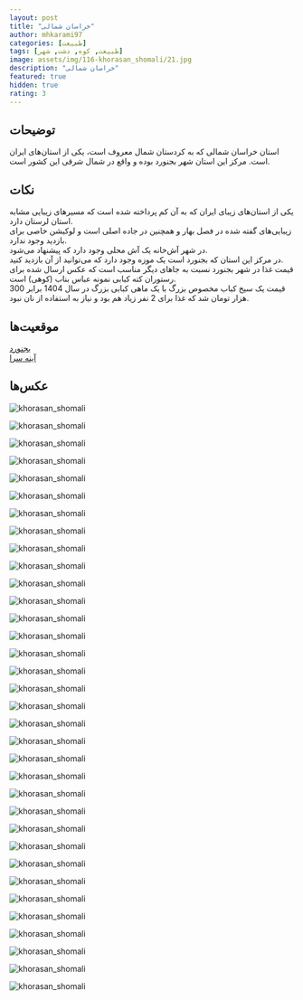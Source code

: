 ```yaml
---
layout: post
title: "خراسان شمالی"
author: mhkarami97
categories: [طبیعت]
tags: [طبیعت, کوه, دشت, شهر]
image: assets/img/116-khorasan_shomali/21.jpg
description: "خراسان شمالی"
featured: true
hidden: true
rating: 3
---
```


## توضیحات
استان خراسان شمالی که به کردستان شمال معروف است، یکی از استان‌های ایران است. مرکز این استان شهر بجنورد بوده و واقع در شمال شرقی این کشور است.  

## نکات
یکی از استان‌های زیبای ایران که به آن کم پرداخته شده است که مسیرهای زیبایی مشابه استان لرستان دارد.  
زیبایی‌های گفته شده در فصل بهار و همچنین در جاده‌ اصلی است و لوکیشن خاصی برای بازدید وجود ندارد.  
در شهر آش‌خانه یک آش محلی وجود دارد که پیشنهاد می‌شود.  
در مرکز این استان که بجنورد است یک موزه وجود دارد که می‌توانید از آن بازدید کنید.  
قیمت غذا در شهر بجنورد نسبت به جاهای دیگر مناسب است که عکس ارسال شده برای رستوران کته کبابی نمونه عباس بناب (کوهی) است.  
قیمت یک سیخ کباب مخصوص بزرگ با یک ماهی کبابی بزرگ در سال 1404 برابر 300 هزار تومان شد که غذا برای 2 نفر زیاد هم بود و نیاز به استفاده از نان نبود.  

## موقعیت‌ها
[بجنورد](https://www.google.com/maps/place/Bojnurd,+North+Khorasan+Province,+Iran/@37.4719281,57.2829259,13z/data=!3m1!4b1!4m15!1m8!3m7!1s0x3f70b09a97122725:0x93ecd53355ae3e1f!2sNorth+Khorasan+Province,+Iran!3b1!8m2!3d37.3744224!4d57.2818625!16zL20vMDRxYnEx!3m5!1s0x3f709663dbc56c8f:0xc35fb3c139726c74!8m2!3d37.4744863!4d57.3233079!16s%2Fm%2F04d_x57?entry=ttu&g_ep=EgoyMDI1MDMyNS4xIKXMDSoASAFQAw%3D%3D)  
[آینه سرا](https://www.google.com/maps/place/Sardar+Mofakham+Mirror+House/@37.4719281,57.2829259,13z/data=!4m15!1m8!3m7!1s0x3f70b09a97122725:0x93ecd53355ae3e1f!2sNorth+Khorasan+Province,+Iran!3b1!8m2!3d37.3744224!4d57.2818625!16zL20vMDRxYnEx!3m5!1s0x3f70968c9ec0e0b3:0xbdbf39c7920336df!8m2!3d37.4843438!4d57.3329794!16s%2Fg%2F12dpwhx5h?entry=ttu&g_ep=EgoyMDI1MDMyNS4xIKXMDSoASAFQAw%3D%3D)  

## عکس‌ها

![khorasan_shomali](/assets/img/116-khorasan_shomali/01.jpg)  
  
![khorasan_shomali](/assets/img/116-khorasan_shomali/02.jpg)  
  
![khorasan_shomali](/assets/img/116-khorasan_shomali/03.jpg)  
  
![khorasan_shomali](/assets/img/116-khorasan_shomali/04.jpg)  
  
![khorasan_shomali](/assets/img/116-khorasan_shomali/05.jpg)  
  
![khorasan_shomali](/assets/img/116-khorasan_shomali/06.jpg)  
  
![khorasan_shomali](/assets/img/116-khorasan_shomali/07.jpg)  
  
![khorasan_shomali](/assets/img/116-khorasan_shomali/08.jpg)  
  
![khorasan_shomali](/assets/img/116-khorasan_shomali/09.jpg)  
  
![khorasan_shomali](/assets/img/116-khorasan_shomali/10.jpg)  
  
![khorasan_shomali](/assets/img/116-khorasan_shomali/11.jpg)  
  
![khorasan_shomali](/assets/img/116-khorasan_shomali/12.jpg)  
  
![khorasan_shomali](/assets/img/116-khorasan_shomali/13.jpg)  
  
![khorasan_shomali](/assets/img/116-khorasan_shomali/14.jpg)  
  
![khorasan_shomali](/assets/img/116-khorasan_shomali/15.jpg)  
  
![khorasan_shomali](/assets/img/116-khorasan_shomali/16.jpg)  
  
![khorasan_shomali](/assets/img/116-khorasan_shomali/17.jpg)  
  
![khorasan_shomali](/assets/img/116-khorasan_shomali/18.jpg)  
  
![khorasan_shomali](/assets/img/116-khorasan_shomali/19.jpg)  
  
![khorasan_shomali](/assets/img/116-khorasan_shomali/20.jpg)  
  
![khorasan_shomali](/assets/img/116-khorasan_shomali/21.jpg)  
  
![khorasan_shomali](/assets/img/116-khorasan_shomali/22.jpg)  
  
![khorasan_shomali](/assets/img/116-khorasan_shomali/23.jpg)  
  
![khorasan_shomali](/assets/img/116-khorasan_shomali/24.jpg)  
  
![khorasan_shomali](/assets/img/116-khorasan_shomali/25.jpg)  
  
![khorasan_shomali](/assets/img/116-khorasan_shomali/26.jpg)  
  
![khorasan_shomali](/assets/img/116-khorasan_shomali/27.jpg)  
  
![khorasan_shomali](/assets/img/116-khorasan_shomali/28.jpg)  
  
![khorasan_shomali](/assets/img/116-khorasan_shomali/29.jpg)  
  
![khorasan_shomali](/assets/img/116-khorasan_shomali/30.jpg)  
  
![khorasan_shomali](/assets/img/116-khorasan_shomali/31.jpg)  
  
![khorasan_shomali](/assets/img/116-khorasan_shomali/32.jpg)  
  
![khorasan_shomali](/assets/img/116-khorasan_shomali/33.jpg)  
  
![khorasan_shomali](/assets/img/116-khorasan_shomali/34.jpg)  